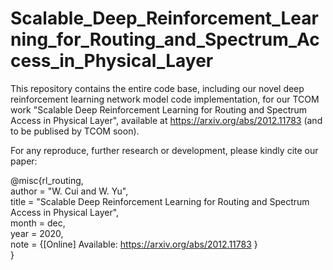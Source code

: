 # Scalable_Deep_Reinforcement_Learning_for_Routing_and_Spectrum_Access_in_Physical_Layer

This repository contains the entire code base, including our novel deep reinforcement learning network model code implementation, for our TCOM work "Scalable Deep Reinforcement Learning for Routing and Spectrum Access in Physical Layer", available at https://arxiv.org/abs/2012.11783 (and to be publised by TCOM soon).

For any reproduce, further research or development, please kindly cite our paper: 

@misc{rl_routing,\
    author = "W. Cui and W. Yu",\
    title = "Scalable Deep Reinforcement Learning for Routing and Spectrum Access in Physical Layer",\
    month = dec,\
    year = 2020,\
    note = {[Online] Available: https://arxiv.org/abs/2012.11783 } \
}
